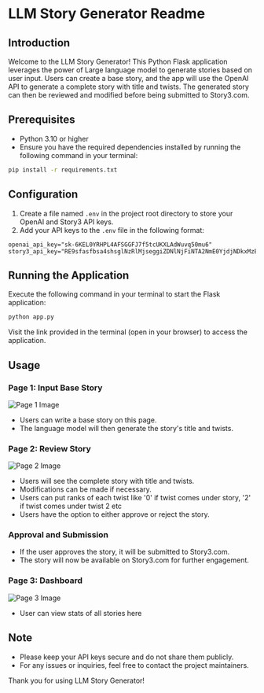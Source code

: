 # LLM Story Generator Readme

## Introduction

Welcome to the LLM Story Generator! This Python Flask application leverages the power of Large language model to generate stories based on user input. Users can create a base story, and the app will use the OpenAI API to generate a complete story with title and twists. The generated story can then be reviewed and modified before being submitted to Story3.com.

## Prerequisites

- Python 3.10 or higher
- Ensure you have the required dependencies installed by running the following command in your terminal:

```bash
pip install -r requirements.txt
```

## Configuration

1. Create a file named `.env` in the project root directory to store your OpenAI and Story3 API keys.
2. Add your API keys to the `.env` file in the following format:

```env
openai_api_key="sk-6KEL0YRHPL4AFSGGFJ7f5tcUKXLAdWuvq50mu6"
story3_api_key="RE9sfasfbsa4shsglNzRlMjseggiZDNlNjFiNTA2NmE0YjdjNDkxMzExZmY2YjZhNTJm"
```

## Running the Application

Execute the following command in your terminal to start the Flask application:

```bash
python app.py
```

Visit the link provided in the terminal (open in your browser) to access the application.

## Usage

### Page 1: Input Base Story

![Page 1 Image](https://i.ibb.co/tQX71t0/Screenshot-616.png)

- Users can write a base story on this page.
- The language model will then generate the story's title and twists.

### Page 2: Review Story

![Page 2 Image](https://i.ibb.co/KbQQdGr/Screenshot-619.png)

- Users will see the complete story with title and twists.
- Modifications can be made if necessary.
- Users can put ranks of each twist like '0' if twist comes under story, '2' if twist comes under twist 2 etc
- Users have the option to either approve or reject the story.

### Approval and Submission

- If the user approves the story, it will be submitted to Story3.com.
- The story will now be available on Story3.com for further engagement.
  
### Page 3: Dashboard

![Page 3 Image](https://i.ibb.co/sVkPgmm/dashboard.png)
- User can view stats of all stories here

## Note

- Please keep your API keys secure and do not share them publicly.
- For any issues or inquiries, feel free to contact the project maintainers.

Thank you for using LLM Story Generator!
